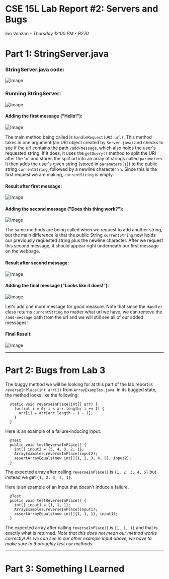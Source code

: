 # CSE 15L Lab Report #2: Servers and Bugs

*Ian Venzon - Thursday 12:00 PM - B270*

# Part 1: StringServer.java

### StringServer.java code:

![Image](https://i.imgur.com/hJK6XOe.png)

### Running StringServer:

![Image](https://i.imgur.com/ifWvWAM.png)

#### Adding the first message ("Hello!"):

![Image](https://i.imgur.com/lmqGV3S.png)

The main method being called is `handleRequest(URI url)`. This method takes in one argument (an URI object created by `Server.java`) and checks to see if the url contains the path `/add-message`, which also holds the user's requested string. If it does, it uses the `getQuery()` method to split the URI after the '=' and stores the split url into an array of strings called `parameters`. It then adds the user's given string (stored in `parameters[1]`) to the public string `currentString`, followed by a newline character `\n`. Since this is the first request we are making, `currentString` is empty. 

#### Result after first message:

![Image](https://i.imgur.com/ojw2Glu.png)

#### Adding the second message ("Does this thing work?"):

![Image](https://i.imgur.com/tbSwTDV.png)

The same methods are being called when we request to add another string, but the main difference is that the public String `currentString` now holds our previously requested string plus the newline character. After we request this second message, it should appear right underneath our first message on the webpage.

#### Result after second message:

![Image](https://i.imgur.com/0jr4aR2.png)

#### Adding the final message ("Looks like it does!"):

![Image](https://i.imgur.com/wK7HlGA.png)

Let's add one more message for good measure. Note that since the `Handler` class returns `currentString` no matter what url we have, we can remove the `/add-message` path from the url and we will still see all of our added messages!

#### Final Result:

![Image](https://i.imgur.com/8q57SgZ.png)

---

# Part 2: Bugs from Lab 3

The buggy method we will be looking for at this part of the lab report is `reverseInPlace(int arr[])` from `ArrayExamples.java`. In its bugged state, the method looks like the following:

```
  static void reverseInPlace(int[] arr) {
    for(int i = 0; i < arr.length; i += 1) {
      arr[i] = arr[arr.length - i - 1];
    }
  }
```

Here is an example of a failure-inducing input.

```
  @Test 
  public void testReverseInPlace() {
    int[] input2 = {5, 4, 3, 2, 1};
    ArrayExamples.reverseInPlace(input2);
    assertArrayEquals(new int[]{1, 2, 3, 4, 5}, input2);
  }
```

The expected array after calling `reverseInPlace()` is `{1, 2, 3, 4, 5}` but instead we get `{1, 2, 3, 2, 1}`.

Here is an example of an input that doesn't induce a failure. 

```
  @Test 
  public void testReverseInPlace() {
    int[] input1 = {1, 1, 1};
    ArrayExamples.reverseInPlace(input1);
    assertArrayEquals(new int[]{1, 1, 1}, input1);
  }
```

The expected array after calling `reverseInPlace()` is `{1, 1, 1}` and that is exactly what is returned.
*Note that this does not mean our method works correctly! As we can see in our other example input above, we have to make sure to thoroughly test our methods.*

---

# Part 3: Something I Learned
